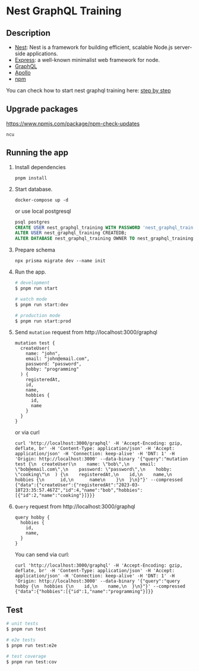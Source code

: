 # Nest GraphQL Training

## Description

- [Nest](https://github.com/nestjs/nest): Nest is a framework for building efficient, scalable Node.js server-side applications.
- [Express](https://expressjs.com/): a well-known minimalist web framework for node.
- [GraphQL](https://graphql.org/)
- [Apollo](https://www.apollographql.com/)
- [npm](https://www.npmjs.com/)

You can check how to start nest graphql training here: [step by step](step-by-step.md)

## Upgrade packages

https://www.npmjs.com/package/npm-check-updates

```
ncu
```

## Running the app

1. Install dependencies
    ```
    pnpm install
    ```

1. Start database.

    ```
    docker-compose up -d
    ```

    or use local postgresql

    ```sql
    psql postgres
    CREATE USER nest_graphql_training WITH PASSWORD 'nest_graphql_training';
    ALTER USER nest_graphql_training CREATEDB;
    ALTER DATABASE nest_graphql_training OWNER TO nest_graphql_training;
    ```

1. Prepare schema
    ```
    npx prisma migrate dev --name init
    ```
1. Run the app.

    ```bash
    # development
    $ pnpm run start

    # watch mode
    $ pnpm run start:dev

    # production mode
    $ pnpm run start:prod
    ```
1. Send `mutation` request from http://localhost:3000/graphql

    ```
    mutation test {
      createUser(
        name: "john",
        email: "john@email.com",
        password: "password",
        hobby: "programming"
      ) {
        registeredAt,
        id,
        name,
        hobbies {
          id,
          name
        }
      }
    }
    ```
    or via curl

    ```
    curl 'http://localhost:3000/graphql' -H 'Accept-Encoding: gzip, deflate, br' -H 'Content-Type: application/json' -H 'Accept: application/json' -H 'Connection: keep-alive' -H 'DNT: 1' -H 'Origin: http://localhost:3000' --data-binary '{"query":"mutation test {\n  createUser(\n    name: \"bob\",\n    email: \"bob@email.com\",\n    password: \"password\",\n    hobby: \"cooking\"\n  ) {\n    registeredAt,\n    id,\n    name,\n    hobbies {\n      id,\n      name\n    }\n  }\n}"}' --compressed
    {"data":{"createUser":{"registeredAt":"2023-03-18T23:35:57.467Z","id":4,"name":"bob","hobbies":[{"id":2,"name":"cooking"}]}}}
    ```

1. `Query` request from http://localhost:3000/graphql

    ```
    query hobby {
      hobbies {
        id,
        name,
      }
    }
    ```

    You can send via curl:
    ```
    curl 'http://localhost:3000/graphql' -H 'Accept-Encoding: gzip, deflate, br' -H 'Content-Type: application/json' -H 'Accept: application/json' -H 'Connection: keep-alive' -H 'DNT: 1' -H 'Origin: http://localhost:3000' --data-binary '{"query":"query hobby {\n  hobbies {\n    id,\n    name,\n  }\n}"}' --compressed
    {"data":{"hobbies":[{"id":1,"name":"programming"}]}}
    ```

## Test

```bash
# unit tests
$ pnpm run test

# e2e tests
$ pnpm run test:e2e

# test coverage
$ pnpm run test:cov
```
